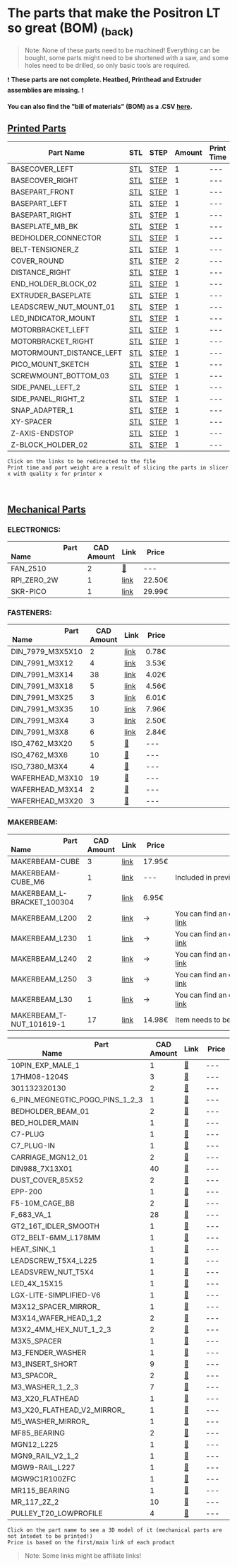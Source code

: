 # The parts that make the Positron LT so great (BOM) [<sub>(back)</sub>](../../../)
>Note: None of these parts need to be machined! Everything can be bought, some parts might need to be shortened with a saw, and some holes need to be drilled, so only basic tools are required.

:exclamation: **These parts are not complete. Heatbed, Printhead and Extruder assemblies are missing.** :exclamation:

**You can also find the "bill of materials" (BOM) as a .CSV [here](./bom.csv).**

## [Printed Parts](./Printed%20Parts)

|                  Part Name                  | STL | STEP |Amount| Print Time | Weight (g)|
| --- | --- | --- | --- | --- | --- |
| BASECOVER_LEFT | [STL](./Printed%20Parts/STL/BASECOVER_LEFT.stl) | [STEP](./Printed%20Parts/STEP/BASECOVER_LEFT.step) | 1 |  ---  |  ---  |
| BASECOVER_RIGHT | [STL](./Printed%20Parts/STL/BASECOVER_RIGHT.stl) | [STEP](./Printed%20Parts/STEP/BASECOVER_RIGHT.step) | 1 |  ---  |  ---  |
| BASEPART_FRONT | [STL](./Printed%20Parts/STL/BASEPART_FRONT.stl) | [STEP](./Printed%20Parts/STEP/BASEPART_FRONT.step) | 1 |  ---  |  ---  |
| BASEPART_LEFT | [STL](./Printed%20Parts/STL/BASEPART_LEFT.stl) | [STEP](./Printed%20Parts/STEP/BASEPART_LEFT.step) | 1 |  ---  |  ---  |
| BASEPART_RIGHT | [STL](./Printed%20Parts/STL/BASEPART_RIGHT.stl) | [STEP](./Printed%20Parts/STEP/BASEPART_RIGHT.step) | 1 |  ---  |  ---  |
| BASEPLATE_MB_BK | [STL](./Printed%20Parts/STL/BASEPLATE_MB_BK.stl) | [STEP](./Printed%20Parts/STEP/BASEPLATE_MB_BK.step) | 1 |  ---  |  ---  |
| BEDHOLDER_CONNECTOR | [STL](./Printed%20Parts/STL/BEDHOLDER_CONNECTOR.stl) | [STEP](./Printed%20Parts/STEP/BEDHOLDER_CONNECTOR.step) | 1 |  ---  |  ---  |
| BELT-TENSIONER_Z | [STL](./Printed%20Parts/STL/BELT-TENSIONER_Z.stl) | [STEP](./Printed%20Parts/STEP/BELT-TENSIONER_Z.step) | 1 |  ---  |  ---  |
| COVER_ROUND | [STL](./Printed%20Parts/STL/COVER_ROUND.stl) | [STEP](./Printed%20Parts/STEP/COVER_ROUND.step) | 2 |  ---  |  ---  |
| DISTANCE_RIGHT | [STL](./Printed%20Parts/STL/DISTANCE_RIGHT.stl) | [STEP](./Printed%20Parts/STEP/DISTANCE_RIGHT.step) | 1 |  ---  |  ---  |
| END_HOLDER_BLOCK_02 | [STL](./Printed%20Parts/STL/END_HOLDER_BLOCK_02.stl) | [STEP](./Printed%20Parts/STEP/END_HOLDER_BLOCK_02.step) | 1 |  ---  |  ---  |
| EXTRUDER_BASEPLATE | [STL](./Printed%20Parts/STL/EXTRUDER_BASEPLATE.stl) | [STEP](./Printed%20Parts/STEP/EXTRUDER_BASEPLATE.step) | 1 |  ---  |  ---  |
| LEADSCREW_NUT_MOUNT_01 | [STL](./Printed%20Parts/STL/LEADSCREW_NUT_MOUNT_01.stl) | [STEP](./Printed%20Parts/STEP/LEADSCREW_NUT_MOUNT_01.step) | 1 |  ---  |  ---  |
| LED_INDICATOR_MOUNT | [STL](./Printed%20Parts/STL/LED_INDICATOR_MOUNT.stl) | [STEP](./Printed%20Parts/STEP/LED_INDICATOR_MOUNT.step) | 1 |  ---  |  ---  |
| MOTORBRACKET_LEFT | [STL](./Printed%20Parts/STL/MOTORBRACKET_LEFT.stl) | [STEP](./Printed%20Parts/STEP/MOTORBRACKET_LEFT.step) | 1 |  ---  |  ---  |
| MOTORBRACKET_RIGHT | [STL](./Printed%20Parts/STL/MOTORBRACKET_RIGHT.stl) | [STEP](./Printed%20Parts/STEP/MOTORBRACKET_RIGHT.step) | 1 |  ---  |  ---  |
| MOTORMOUNT_DISTANCE_LEFT | [STL](./Printed%20Parts/STL/MOTORMOUNT_DISTANCE_LEFT.stl) | [STEP](./Printed%20Parts/STEP/MOTORMOUNT_DISTANCE_LEFT.step) | 1 |  ---  |  ---  |
| PICO_MOUNT_SKETCH | [STL](./Printed%20Parts/STL/PICO_MOUNT_SKETCH.stl) | [STEP](./Printed%20Parts/STEP/PICO_MOUNT_SKETCH.step) | 1 |  ---  |  ---  |
| SCREWMOUNT_BOTTOM_03 | [STL](./Printed%20Parts/STL/SCREWMOUNT_BOTTOM_03.stl) | [STEP](./Printed%20Parts/STEP/SCREWMOUNT_BOTTOM_03.step) | 1 |  ---  |  ---  |
| SIDE_PANEL_LEFT_2 | [STL](./Printed%20Parts/STL/SIDE_PANEL_LEFT_2.stl) | [STEP](./Printed%20Parts/STEP/SIDE_PANEL_LEFT_2.step) | 1 |  ---  |  ---  |
| SIDE_PANEL_RIGHT_2 | [STL](./Printed%20Parts/STL/SIDE_PANEL_RIGHT_2.stl) | [STEP](./Printed%20Parts/STEP/SIDE_PANEL_RIGHT_2.step) | 1 |  ---  |  ---  |
| SNAP_ADAPTER_1 | [STL](./Printed%20Parts/STL/SNAP_ADAPTER_1.stl) | [STEP](./Printed%20Parts/STEP/SNAP_ADAPTER_1.step) | 1 |  ---  |  ---  |
| XY-SPACER | [STL](./Printed%20Parts/STL/XY-SPACER.stl) | [STEP](./Printed%20Parts/STEP/XY-SPACER.step) | 1 |  ---  |  ---  |
| Z-AXIS-ENDSTOP | [STL](./Printed%20Parts/STL/Z-AXIS-ENDSTOP.stl) | [STEP](./Printed%20Parts/STEP/Z-AXIS-ENDSTOP.step) | 1 |  ---  |  ---  |
| Z-BLOCK_HOLDER_02 | [STL](./Printed%20Parts/STL/Z-BLOCK_HOLDER_02.stl) | [STEP](./Printed%20Parts/STEP/Z-BLOCK_HOLDER_02.step) | 1 |  ---  |  ---  |

``Click on the links to be redirected to the file``<br>
``Print time and part weight are a result of slicing the parts in slicer x with quality x for printer x``

<br>

## [Mechanical Parts](./Mechanical%20Parts)

### ELECTRONICS:
|                          Part Name                          |CAD Amount| Link | Price |                                   Note                                   |
| --- | --- | --- | --- | --- |
| FAN_2510 | 2 | [:small_red_triangle:](---) | --- |  |
| RPI_ZERO_2W | 1 | [link](https://www.reichelt.de/raspberry-pi-zero-2-w-4x-1-ghz-512-mb-ram-wlan-bt-rasp-pi-zero2-w-p313902.html) | 22.50€ |  |
| SKR-PICO | 1 | [link](https://amzn.eu/exkvn5W) | 29.99€ |  |

### FASTENERS:
|                          Part Name                          |CAD Amount| Link | Price |                                   Note                                   |
| --- | --- | --- | --- | --- |
| DIN_7979_M3X5X10 | 2 | [link](https://de.aliexpress.com/item/1005003413546927.html?spm=a2g0o.productlist.main.7.3eb9132cAFOvsf) | 0.78€ |  |
| DIN_7991_M3X12 | 4 | [link](https://de.aliexpress.com/item/1005004510663195.html) | 3.53€ |  |
| DIN_7991_M3X14 | 38 | [link](https://de.aliexpress.com/item/1005004510663195.html) | 4.02€ |  |
| DIN_7991_M3X18 | 5 | [link](https://de.aliexpress.com/item/1005004510663195.html) | 4.56€ |  |
| DIN_7991_M3X25 | 3 | [link](https://de.aliexpress.com/item/1005004510663195.html) | 6.01€ |  |
| DIN_7991_M3X35 | 10 | [link](https://de.aliexpress.com/item/1005004510663195.html) | 7.96€ |  |
| DIN_7991_M3X4 | 3 | [link](https://de.aliexpress.com/item/1005004510663195.html) | 2.50€ |  |
| DIN_7991_M3X8 | 6 | [link](https://de.aliexpress.com/item/1005004510663195.html) | 2.84€ |  |
| ISO_4762_M3X20 | 5 | [:small_red_triangle:](---) | --- |  |
| ISO_4762_M3X6 | 10 | [:small_red_triangle:](---) | --- |  |
| ISO_7380_M3X4 | 4 | [:small_red_triangle:](---) | --- |  |
| WAFERHEAD_M3X10 | 19 | [:small_red_triangle:](---) | --- |  |
| WAFERHEAD_M3X14 | 2 | [:small_red_triangle:](---) | --- |  |
| WAFERHEAD_M3X20 | 3 | [:small_red_triangle:](---) | --- |  |

### MAKERBEAM:
|                          Part Name                          |CAD Amount| Link | Price |                                   Note                                   |
| --- | --- | --- | --- | --- |
| MAKERBEAM-CUBE | 3 | [link](https://www.makerbeam.com/makerbeam-corner-cubes-12p-black-for-makerbeam.html?id=24117589) | 17.95€ |  |
| MAKERBEAM-CUBE_M6 | 1 | [link](https://www.makerbeam.com/makerbeam-corner-cubes-12p-black-for-makerbeam.html?id=24117589) | --- | Included in previous cube order. |
| MAKERBEAM_L-BRACKET_100304 | 7 | [link](https://www.makerbeam.com/makerbeam-90-degree-brackets-12p.html?id=24117637) | 6.95€ |  |
| MAKERBEAM_L200 | 2 | [link](https://www.makerbeam.com/makerbeam/makerbeam-10x10mm-profile-lengths-anodised-in-blac/) | -> | You can find an optimized cutting plan here: [link](https://github.com/Fliens/Positron_LT/blob/main/Parts/MakerbeamCuts.png) |
| MAKERBEAM_L230 | 1 | [link](https://www.makerbeam.com/makerbeam/makerbeam-10x10mm-profile-lengths-anodised-in-blac/) | -> | You can find an optimized cutting plan here: [link](https://github.com/Fliens/Positron_LT/blob/main/Parts/MakerbeamCuts.png) |
| MAKERBEAM_L240 | 2 | [link](https://www.makerbeam.com/makerbeam/makerbeam-10x10mm-profile-lengths-anodised-in-blac/) | -> | You can find an optimized cutting plan here: [link](https://github.com/Fliens/Positron_LT/blob/main/Parts/MakerbeamCuts.png) |
| MAKERBEAM_L250 | 3 | [link](https://www.makerbeam.com/makerbeam/makerbeam-10x10mm-profile-lengths-anodised-in-blac/) | -> | You can find an optimized cutting plan here: [link](https://github.com/Fliens/Positron_LT/blob/main/Parts/MakerbeamCuts.png) |
| MAKERBEAM_L30 | 1 | [link](https://www.makerbeam.com/makerbeam/makerbeam-10x10mm-profile-lengths-anodised-in-blac/) | -> | You can find an optimized cutting plan here: [link](https://github.com/Fliens/Positron_LT/blob/main/Parts/MakerbeamCuts.png) |
| MAKERBEAM_T-NUT_101619-1 | 17 | [link](https://www.makerbeam.com/makerbeam-t-slot-nuts-for-makerbeam-25p.html) | 14.98€ | Item needs to be bought twice |

|                          Part Name                          |CAD Amount| Link | Price |                                   Note                                   |
| --- | --- | --- | --- | --- |
| 10PIN_EXP_MALE_1 | 1 | [:small_red_triangle:](---) | --- |  |
| 17HM08-1204S | 3 | [:small_red_triangle:](---) | --- |  |
| 301132320130 | 2 | [:small_red_triangle:](---) | --- |  |
| 6_PIN_MEGNEGTIC_POGO_PINS_1_2_3 | 1 | [:small_red_triangle:](---) | --- |  |
| BEDHOLDER_BEAM_01 | 2 | [:small_red_triangle:](---) | --- |  |
| BED_HOLDER_MAIN | 1 | [:small_red_triangle:](---) | --- |  |
| C7-PLUG | 1 | [:small_red_triangle:](---) | --- |  |
| C7_PLUG-IN | 1 | [:small_red_triangle:](---) | --- |  |
| CARRIAGE_MGN12_01 | 2 | [:small_red_triangle:](---) | --- |  |
| DIN988_7X13X01 | 40 | [:small_red_triangle:](---) | --- |  |
| DUST_COVER_85X52 | 2 | [:small_red_triangle:](---) | --- |  |
| EPP-200 | 1 | [:small_red_triangle:](---) | --- |  |
| F5-10M_CAGE_BB | 2 | [:small_red_triangle:](---) | --- |  |
| F_683_VA_1 | 28 | [:small_red_triangle:](---) | --- |  |
| GT2_16T_IDLER_SMOOTH | 1 | [:small_red_triangle:](---) | --- |  |
| GT2_BELT-6MM_L178MM | 1 | [:small_red_triangle:](---) | --- |  |
| HEAT_SINK_1 | 1 | [:small_red_triangle:](---) | --- |  |
| LEADSCREW_T5X4_L225 | 1 | [:small_red_triangle:](---) | --- |  |
| LEADSVREW_NUT_T5X4 | 1 | [:small_red_triangle:](---) | --- |  |
| LED_4X_15X15 | 1 | [:small_red_triangle:](---) | --- |  |
| LGX-LITE-SIMPLIFIED-V6 | 1 | [:small_red_triangle:](---) | --- |  |
| M3X12_SPACER_MIRROR_ | 1 | [:small_red_triangle:](---) | --- |  |
| M3X14_WAFER_HEAD_1_2 | 2 | [:small_red_triangle:](---) | --- |  |
| M3X2_4MM_HEX_NUT_1_2_3 | 2 | [:small_red_triangle:](---) | --- |  |
| M3X5_SPACER | 1 | [:small_red_triangle:](---) | --- |  |
| M3_FENDER_WASHER | 1 | [:small_red_triangle:](---) | --- |  |
| M3_INSERT_SHORT | 9 | [:small_red_triangle:](---) | --- |  |
| M3_SPACOR_ | 2 | [:small_red_triangle:](---) | --- |  |
| M3_WASHER_1_2_3 | 7 | [:small_red_triangle:](---) | --- |  |
| M3_X20_FLATHEAD | 1 | [:small_red_triangle:](---) | --- |  |
| M3_X20_FLATHEAD_V2_MIRROR_ | 1 | [:small_red_triangle:](---) | --- |  |
| M5_WASHER_MIRROR_ | 1 | [:small_red_triangle:](---) | --- |  |
| MF85_BEARING | 2 | [:small_red_triangle:](---) | --- |  |
| MGN12_L225 | 1 | [:small_red_triangle:](---) | --- |  |
| MGN9_RAIL_V2_1_2 | 1 | [:small_red_triangle:](---) | --- |  |
| MGW9-RAIL_L227 | 1 | [:small_red_triangle:](---) | --- |  |
| MGW9C1R100ZFC | 1 | [:small_red_triangle:](---) | --- |  |
| MR115_BEARING | 1 | [:small_red_triangle:](---) | --- |  |
| MR_117_2Z_2 | 10 | [:small_red_triangle:](---) | --- |  |
| PULLEY_T20_LOWPROFILE | 4 | [:small_red_triangle:](---) | --- |  |

``Click on the part name to see a 3D model of it (mechanical parts are not intedet to be printed!)``<br>
``Price is based on the first/main link of each product``

> Note: Some links might be affiliate links!

